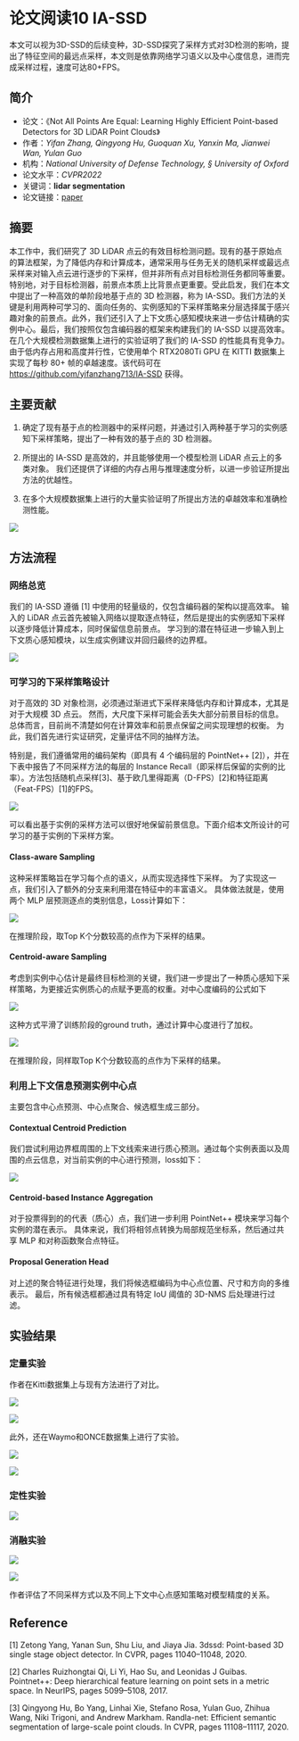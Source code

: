 # 论文阅读10 IA-SSD



本文可以视为3D-SSD的后续变种，3D-SSD探究了采样方式对3D检测的影响，提出了特征空间的最远点采样，本文则是依靠网络学习语义以及中心度信息，进而完成采样过程，速度可达80+FPS。

<!--more-->

## 简介

-   论文：《Not All Points Are Equal: Learning Highly Efficient Point-based Detectors for 3D LiDAR Point Clouds》
-   作者：_Yifan Zhang, Qingyong Hu, Guoquan Xu, Yanxin Ma, Jianwei Wan, Yulan Guo_
-   机构：_National University of Defense Technology, § University of Oxford_
-   论文水平：_CVPR2022_
-   关键词：**lidar segmentation**
-   论文链接：[paper](https://arxiv.org/pdf/2203.11139v1.pdf) 

## 摘要

本工作中，我们研究了 3D LiDAR 点云的有效目标检测问题。现有的基于原始点的算法框架，为了降低内存和计算成本，通常采用与任务无关的随机采样或最远点采样来对输入点云进行逐步的下采样，但并非所有点对目标检测任务都同等重要。特别地，对于目标检测器，前景点本质上比背景点更重要。受此启发，我们在本文中提出了一种高效的单阶段地基于点的 3D 检测器，称为 IA-SSD。我们方法的关键是利用两种可学习的、面向任务的、实例感知的下采样策略来分层选择属于感兴趣对象的前景点。此外，我们还引入了上下文质心感知模块来进一步估计精确的实例中心。最后，我们按照仅包含编码器的框架来构建我们的 IA-SSD 以提高效率。在几个大规模检测数据集上进行的实验证明了我们的 IA-SSD 的性能具有竞争力。由于低内存占用和高度并行性，它使用单个 RTX2080Ti GPU 在 KITTI 数据集上实现了每秒 80+ 帧的卓越速度。该代码可在 https://github.com/yifanzhang713/IA-SSD 获得。


## 主要贡献

1.  确定了现有基于点的检测器中的采样问题，并通过引入两种基于学习的实例感知下采样策略，提出了一种有效的基于点的 3D 检测器。
    
2.  所提出的 IA-SSD 是高效的，并且能够使用一个模型检测 LiDAR 点云上的多类对象。 我们还提供了详细的内存占用与推理速度分析，以进一步验证所提出方法的优越性。
    
3.  在多个大规模数据集上进行的大量实验证明了所提出方法的卓越效率和准确检测性能。

![](https://pictures-1309138036.cos.ap-nanjing.myqcloud.com/img/1.jpg)

## 方法流程

### 网络总览

我们的 IA-SSD 遵循 [1] 中使用的轻量级的，仅包含编码器的架构以提高效率。 输入的 LiDAR 点云首先被输入网络以提取逐点特征，然后是提出的实例感知下采样以逐步降低计算成本，同时保留信息前景点。 学习到的潜在特征进一步输入到上下文质心感知模块，以生成实例建议并回归最终的边界框。

![](https://pictures-1309138036.cos.ap-nanjing.myqcloud.com/img/Snipaste_2022-03-26_14-31-59.jpg)

### 可学习的下采样策略设计

对于高效的 3D 对象检测，必须通过渐进式下采样来降低内存和计算成本，尤其是对于大规模 3D 点云。 然而，大尺度下采样可能会丢失大部分前景目标的信息。 总体而言，目前尚不清楚如何在计算效率和前景点保留之间实现理想的权衡。 为此，我们首先进行实证研究，定量评估不同的抽样方法。

特别是，我们遵循常用的编码架构（即具有 4 个编码层的 PointNet++ [2]），并在下表中报告了不同采样方法的每层的 Instance Recall（即采样后保留的实例的比率）。方法包括随机点采样[3]、基于欧几里得距离（D-FPS）[2]和特征距离（Feat-FPS）[1]的FPS。

![](https://pictures-1309138036.cos.ap-nanjing.myqcloud.com/img/Snipaste_2022-03-26_14-33-02.jpg)

可以看出基于实例的采样方法可以很好地保留前景信息。下面介绍本文所设计的可学习的基于实例的下采样方案。

#### Class-aware Sampling

这种采样策略旨在学习每个点的语义，从而实现选择性下采样。 为了实现这一点，我们引入了额外的分支来利用潜在特征中的丰富语义。 具体做法就是，使用两个 MLP 层预测逐点的类别信息，Loss计算如下：

![](https://pictures-1309138036.cos.ap-nanjing.myqcloud.com/img/Snipaste_2022-03-26_14-32-14.jpg)

在推理阶段，取Top K个分数较高的点作为下采样的结果。

#### Centroid-aware Sampling

考虑到实例中心估计是最终目标检测的关键，我们进一步提出了一种质心感知下采样策略，为更接近实例质心的点赋予更高的权重。对中心度编码的公式如下

![](https://pictures-1309138036.cos.ap-nanjing.myqcloud.com/img/Snipaste_2022-03-26_14-32-44.jpg)

这种方式平滑了训练阶段的ground truth，通过计算中心度进行了加权。

![](https://pictures-1309138036.cos.ap-nanjing.myqcloud.com/img/Snipaste_2022-03-26_14-32-26.jpg)

在推理阶段，同样取Top K个分数较高的点作为下采样的结果。

### 利用上下文信息预测实例中心点

主要包含中心点预测、中心点聚合、候选框生成三部分。

#### Contextual Centroid Prediction

我们尝试利用边界框周围的上下文线索来进行质心预测。通过每个实例表面以及周围的点云信息，对当前实例的中心进行预测，loss如下：

![](https://pictures-1309138036.cos.ap-nanjing.myqcloud.com/img/Snipaste_2022-03-26_15-04-14.jpg)

#### Centroid-based Instance Aggregation

对于投票得到的的代表（质心）点，我们进一步利用 PointNet++ 模块来学习每个实例的潜在表示。 具体来说，我们将相邻点转换为局部规范坐标系，然后通过共享 MLP 和对称函数聚合点特征。

#### Proposal Generation Head

对上述的聚合特征进行处理，我们将候选框编码为中心点位置、尺寸和方向的多维表示。 最后，所有候选框都通过具有特定 IoU 阈值的 3D-NMS 后处理进行过滤。

## 实验结果

### 定量实验

作者在Kitti数据集上与现有方法进行了对比。

![](https://pictures-1309138036.cos.ap-nanjing.myqcloud.com/img/Snipaste_2022-03-26_14-33-33.jpg)

![](https://pictures-1309138036.cos.ap-nanjing.myqcloud.com/img/Snipaste_2022-03-26_14-34-02.jpg)

此外，还在Waymo和ONCE数据集上进行了实验。

![](https://pictures-1309138036.cos.ap-nanjing.myqcloud.com/img/Snipaste_2022-03-26_14-34-13.jpg)

![](https://pictures-1309138036.cos.ap-nanjing.myqcloud.com/img/Snipaste_2022-03-26_14-34-13.jpg)

### 定性实验

![](https://pictures-1309138036.cos.ap-nanjing.myqcloud.com/img/Snipaste_2022-03-26_14-34-32.jpg)

### 消融实验

![](https://pictures-1309138036.cos.ap-nanjing.myqcloud.com/img/Snipaste_2022-03-26_14-34-46.jpg)

![](https://pictures-1309138036.cos.ap-nanjing.myqcloud.com/img/Snipaste_2022-03-26_14-34-46.jpg)

作者评估了不同采样方式以及不同上下文中心点感知策略对模型精度的关系。

## Reference

[1] Zetong Yang, Yanan Sun, Shu Liu, and Jiaya Jia. 3dssd: Point-based 3D single stage object detector. In CVPR, pages 11040–11048, 2020.

[2] Charles Ruizhongtai Qi, Li Yi, Hao Su, and Leonidas J Guibas. Pointnet++: Deep hierarchical feature learning on point sets in a metric space. In NeurIPS, pages 5099–5108, 2017.

[3] Qingyong Hu, Bo Yang, Linhai Xie, Stefano Rosa, Yulan Guo, Zhihua Wang, Niki Trigoni, and Andrew Markham. Randla-net: Efficient semantic segmentation of large-scale point clouds. In CVPR, pages 11108–11117, 2020.
